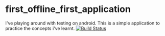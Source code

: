 # first_offline_first_application

I've playing around with testing on android. This is a simple application to practice the concepts i've learnt.
[![Build Status](https://app.bitrise.io/app/ca63961dafc16e13/status.svg?token=Sn-2qXg-CLF1wjmcHl5MdA&branch=master)](https://app.bitrise.io/app/ca63961dafc16e13)

